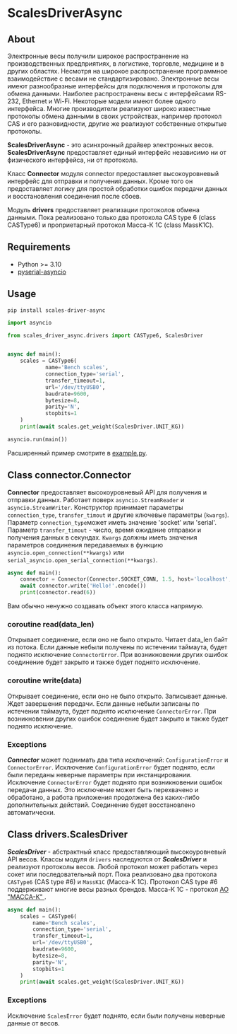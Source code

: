 # ScalesDriverAsync
## About
Электронные весы получили широкое распространение на производственных предприятиях, в логистике, торговле, медицине
и в других областях. Несмотря на широкое распространение программное взаимодействие с весами не стандартизировано.
Электронные весы имеют разнообразные интерфейсы для подключения и протоколы для обмена данными. Наиболее распространены 
весы с интерфейсами RS-232, Ethernet и Wi-Fi. Некоторые модели имеют более одного интерфейса. Многие производители 
реализуют широко известные протоколы обмена данными в своих устройствах, например протокол CAS и его разновидности, 
другие же реализуют собственные открытые протоколы. 

**ScalesDriverAsync** - это асинхронный драйвер электронных весов. **ScalesDriverAsync** предоставляет единый интерфейс 
независимо ни от физического интерфейса, ни от протокола.

Класс **Connector** модуля connector предоставляет высокоуровневый интерфейс для отправки и получения данных. Кроме 
того он предоставляет логику для простой обработки ошибок передачи данных и восстановления соединения после сбоев.

Модуль **drivers** предоставляет реализации протоколов обмена данными. Пока реализовано только два протокола CAS type 6 
(class CASType6) и проприетарный протокол Масса-К 1С (class MassK1C).

## Requirements
- Python >= 3.10
- [pyserial-asyncio](https://pypi.org/project/pyserial-asyncio/)

## Usage
`pip install scales-driver-async`


```python
import asyncio

from scales_driver_async.drivers import CASType6, ScalesDriver


async def main():
    scales = CASType6(
            name='Bench scales',
            connection_type='serial',
            transfer_timeout=1,
            url='/dev/ttyUSB0',
            baudrate=9600,
            bytesize=8,
            parity='N',
            stopbits=1
    )
    print(await scales.get_weight(ScalesDriver.UNIT_KG))

asyncio.run(main())

```
Расширенный пример смотрите в 
[example.py](https://github.com/kr-aleksey/ScalesDriverAsync/blob/main/src/scales_driver_async/example.py).


## Class connector.Connector
**Connector** предоставляет высокоуровневый API для получения и отправки данных. Работает поверх `asyncio.StreamReader` 
и `asyncio.StreamWriter`. Конструктор принимает параметры `connection_type`, `transfer_timout` и другие ключевые 
параметры (`kwargs`). Параметр `connection_type`может иметь значение 'socket' или 'serial'. Параметр 
`transfer_timout` - число, время ожидание отправки и получения данных в секундах. `Kwargs` должны иметь значения 
параметров соединения передаваемых в функцию `asyncio.open_connection(**kwargs)` или 
`serial_asyncio.open_serial_connection(**kwargs)`.

```python
async def main():
    connector = Connector(Connector.SOCKET_CONN, 1.5, host='localhost', port=8080)
    await connector.write('Hello!'.encode())
    print(connector.read(6))
```

Вам обычно ненужно создавать объект этого класса напрямую.

### coroutine read(data_len)
Открывает соединение, если оно не было открыто. Читает data_len байт из потока. Если данные небыли получены по 
истечении таймаута, будет поднято исключение `ConnectorError`. При возникновении других ошибок соединение будет закрыто 
и также будет поднято исключение.

### coroutine write(data)
Открывает соединение, если оно не было открыто. Записывает данные. Ждет завершения передачи. Если данные небыли 
записаны по истечении таймаута, будет поднято исключение `ConnectorError`. При возникновении других ошибок соединение 
будет закрыто и также будет поднято исключение.

### Exceptions
***Connector*** может поднимать два типа исключений: `ConfigurationError` и `ConnectorError`. Исключение 
`ConfigurationError` будет поднято, если были переданы неверные параметры при инстанцировании. Исключение 
`ConnectorError` будет поднято при возникновении ошибок передачи данных. Это исключение может быть перехвачено и 
обработано, а работа приложения продолжена без каких-либо дополнительных действий. Соединение будет восстановлено 
автоматически.


## Class drivers.ScalesDriver
***ScalesDriver*** - абстрактный класс предоставляющий высокоуровневый API весов. Классы модуля `drivers` наследуются 
от ***ScalesDriver*** и реализуют протоколы весов. Любой протокол может работать через сокет или последовательный порт.
Пока реализовано два протокола `CASType6` (CAS type #6) и `MassK1C` (Масса-К 1С). Протокол CAS type #6 поддерживают 
многие весы разных брендов. Масса-К 1С - протокол [АО "МАССА-К" ](https://massa.ru/).

```python
async def main():
    scales = CASType6(
        name='Bench scales',
        connection_type='serial',
        transfer_timeout=1,
        url='/dev/ttyUSB0',
        baudrate=9600,
        bytesize=8,
        parity='N',
        stopbits=1
    )
    print(await scales.get_weight(ScalesDriver.UNIT_KG))
```
### Exceptions
Исключение `ScalesError` будет поднято, если были получены неверные данные от весов.
